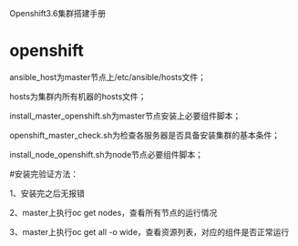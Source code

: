Openshift3.6集群搭建手册
# openshift

ansible_host为master节点上/etc/ansible/hosts文件；

hosts为集群内所有机器的hosts文件；

install_master_openshift.sh为master节点安装上必要组件脚本；

openshift_master_check.sh为检查各服务器是否具备安装集群的基本条件；

install_node_openshift.sh为node节点必要组件脚本；

#安装完验证方法：

1、安装完之后无报错

2、master上执行oc get nodes，查看所有节点的运行情况

3、master上执行oc get all -o wide，查看资源列表，对应的组件是否正常运行

